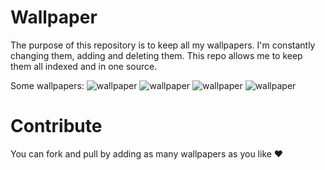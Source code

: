 # Wallpaper
The purpose of this repository is to keep all my wallpapers. I'm constantly changing them, adding and deleting them. This repo allows me to keep them all indexed and in one source.

Some wallpapers:
![wallpaper](https://user-images.githubusercontent.com/22590804/222392924-e807c005-8a98-4806-b6cb-c7735495697d.png)
![wallpaper](https://user-images.githubusercontent.com/22590804/229291777-902caedd-f7bd-4d23-b5c9-3c5f5d5af230.png)
![wallpaper](https://user-images.githubusercontent.com/22590804/229291788-255823cc-8066-4eb4-a0d4-d860fe60dc3e.png)
![wallpaper](https://user-images.githubusercontent.com/22590804/225988157-249c2245-a633-4ab0-a7e6-4ed07a1a24c8.png)




# Contribute
You can fork and pull by adding as many wallpapers as you like ❤️